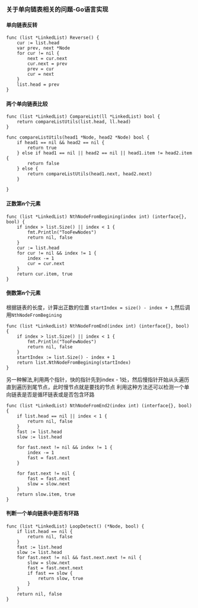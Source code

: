 ### 关于单向链表相关的问题-Go语言实现

#### 单向链表反转 

```
func (list *LinkedList) Reverse() {
	cur := list.head
	var prev, next *Node
	for cur != nil {
		next = cur.next
		cur.next = prev
		prev = cur
		cur = next
	}
	list.head = prev
}
```

#### 两个单向链表比较

```
func (list *LinkedList) CompareList(ll *LinkedList) bool {
	return compareListUtils(list.head, ll.head)
}

func compareListUtils(head1 *Node, head2 *Node) bool {
	if head1 == nil && head2 == nil {
		return true
	} else if head1 == nil || head2 == nil || head1.item != head2.item {
		return false
	} else {
		return compareListUtils(head1.next, head2.next)
	}

}
```

#### 正数第n个元素

```
func (list *LinkedList) NthNodeFromBegining(index int) (interface{}, bool) {
	if index > list.Size() || index < 1 {
		fmt.Println("TooFewNodes")
		return nil, false
	}
	cur := list.head
	for cur != nil && index != 1 {
		index -= 1
		cur = cur.next
	}
	return cur.item, true
}
```

#### 倒数第n个元素

根据链表的长度，计算出正数的位置 `startIndex = size() - index + 1`,然后调用`NthNodeFromBegining`  

```
func (list *LinkedList) NthNodeFromEnd(index int) (interface{}, bool) {
	if index > list.Size() || index < 1 {
		fmt.Println("TooFewNodes")
		return nil, false
	}
	startIndex := list.Size() - index + 1
	return list.NthNodeFromBegining(startIndex)
}
```

另一种解法,利用两个指针，快的指针先到index - 1处，然后慢指针开始从头遍历直到遍历到尾节点，此时慢节点就是要找的节点
利用这种方法还可以检测一个单向链表是否是循环链表或是否包含环路

```
func (list *LinkedList) NthNodeFromEnd2(index int) (interface{}, bool) {
	if list.head == nil || index < 1 {
		return nil, false
	}
	fast := list.head
	slow := list.head

	for fast.next != nil && index != 1 {
		index -= 1
		fast = fast.next
	}

	for fast.next != nil {
		fast = fast.next
		slow = slow.next
	}
	return slow.item, true
}
```

#### 判断一个单向链表中是否有环路

```
func (list *LinkedList) LoopDetect() (*Node, bool) {
	if list.head == nil {
		return nil, false
	}
	fast := list.head
	slow := list.head
	for fast.next != nil && fast.next.next != nil {
		slow = slow.next
		fast = fast.next.next
		if fast == slow {
			return slow, true
		}
	}
	return nil, false
}
```